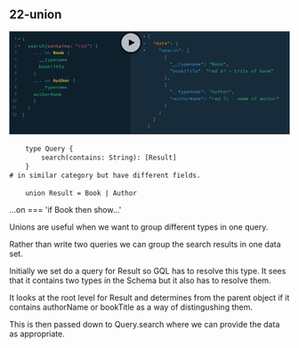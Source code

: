 ## 22-union

![gql](/_images/22-unions.png)

```
	type Query {
		search(contains: String): [Result]
	}
# in similar category but have different fields.

	union Result = Book | Author
```

...on === 'if Book then show...'

Unions are useful when we want to group different types in one query.

Rather than write two queries we can group the search results in one data set.

Initially we set do a query for Result so GQL has to resolve this type. It sees that it contains two types in the Schema but it also has to resolve them.

It looks at the root level for Result and determines from the parent object if it contains authorName or bookTitle as a way of distingushing them.

This is then passed down to Query.search where we can provide the data as appropriate.

